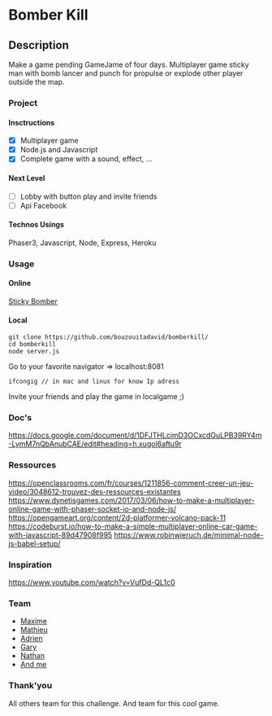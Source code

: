 # Bomber Kill
## Description
Make a game pending GameJame of four days.
Multiplayer game sticky man with bomb lancer and punch for propulse or explode other player outside the map.

### Project
#### Insctructions
- [X] Multiplayer game
- [X] Node.js and Javascript
- [X] Complete game with a sound, effect, ...

#### Next Level
- [ ] Lobby with button play and invite friends
- [ ] Api Facebook

#### Technos Usings
Phaser3, Javascript, Node, Express, Heroku

### Usage
#### Online
[Sticky Bomber](https://stickybomber.herokuapp.com/)

#### Local
```
git clone https://github.com/bouzouitadavid/bomberkill/
cd bomberkill
node server.js
```
Go to your favorite navigator => localhost:8081
```
ifcongig // in mac and linux for know Ip adress
```
Invite your friends and play the game in localgame ;)

### Doc's
https://docs.google.com/document/d/1DFJTHLcimD3OCxcdOuLPB39RY4m-LymM7nQbAnubCAE/edit#heading=h.xugol6aftu9r
### Ressources
https://openclassrooms.com/fr/courses/1211856-comment-creer-un-jeu-video/3048612-trouvez-des-ressources-existantes
https://www.dynetisgames.com/2017/03/06/how-to-make-a-multiplayer-online-game-with-phaser-socket-io-and-node-js/
https://opengameart.org/content/2d-platformer-volcano-pack-11
https://codeburst.io/how-to-make-a-simple-multiplayer-online-car-game-with-javascript-89d47908f995
https://www.robinwieruch.de/minimal-node-js-babel-setup/
### Inspiration
https://www.youtube.com/watch?v=VufDd-QL1c0


### Team
- [Maxime](https://github.com/Maxime-Christiaens) 
- [Mathieu](https://github.com/Twoarms) 
- [Adrien](https://github.com/adriendesart) 
- [Gary](https://github.com/GaryPetrovski) 
- [Nathan](https://github.com/nathanhennaux)
- [And me](#)

### Thank'you
All others team for this challenge.
And team for this cool game. 
